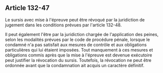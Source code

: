 Article 132-47
----
Le sursis avec mise à l'épreuve peut être révoqué par la juridiction de jugement
dans les conditions prévues par l'article 132-48.

Il peut également l'être par la juridiction chargée de l'application des peines,
selon les modalités prévues par le code de procédure pénale, lorsque le condamné
n'a pas satisfait aux mesures de contrôle et aux obligations particulières qui
lui étaient imposées. Tout manquement à ces mesures et obligations commis après
que la mise à l'épreuve est devenue exécutoire peut justifier la révocation du
sursis. Toutefois, la révocation ne peut être ordonnée avant que la condamnation
ait acquis un caractère définitif.

